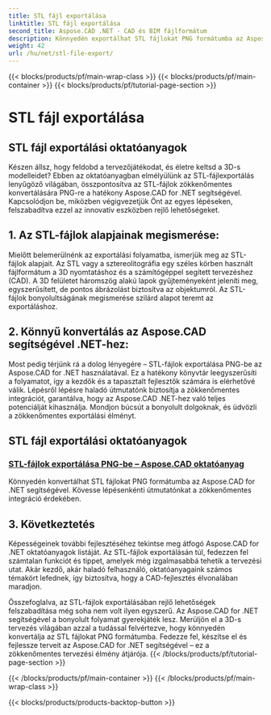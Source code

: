 ```yaml
---
title: STL fájl exportálása
linktitle: STL fájl exportálása
second_title: Aspose.CAD .NET - CAD és BIM fájlformátum
description: Könnyedén exportálhat STL fájlokat PNG formátumba az Aspose.CAD for .NET segítségével. Lépésről lépésre bemutatott útmutatónk biztosítja a zökkenőmentes integrációt. Tanuljon az Aspose.CAD For .NET oktatóanyagain keresztül.
weight: 42
url: /hu/net/stl-file-export/
---
```


{{< blocks/products/pf/main-wrap-class >}}
{{< blocks/products/pf/main-container >}}
{{< blocks/products/pf/tutorial-page-section >}}

# STL fájl exportálása


## STL fájl exportálási oktatóanyagok

Készen állsz, hogy feldobd a tervezőjátékodat, és életre keltsd a 3D-s modelleidet? Ebben az oktatóanyagban elmélyülünk az STL-fájlexportálás lenyűgöző világában, összpontosítva az STL-fájlok zökkenőmentes konvertálására PNG-re a hatékony Aspose.CAD for .NET segítségével. Kapcsolódjon be, miközben végigvezetjük Önt az egyes lépéseken, felszabadítva ezzel az innovatív eszközben rejlő lehetőségeket.

## 1. Az STL-fájlok alapjainak megismerése:

Mielőtt belemerülnénk az exportálási folyamatba, ismerjük meg az STL-fájlok alapjait. Az STL vagy a sztereolitográfia egy széles körben használt fájlformátum a 3D nyomtatáshoz és a számítógéppel segített tervezéshez (CAD). A 3D felületet háromszög alakú lapok gyűjteményeként jeleníti meg, egyszerűsített, de pontos ábrázolást biztosítva az objektumról. Az STL-fájlok bonyolultságának megismerése szilárd alapot teremt az exportáláshoz.

## 2. Könnyű konvertálás az Aspose.CAD segítségével .NET-hez:

Most pedig térjünk rá a dolog lényegére – STL-fájlok exportálása PNG-be az Aspose.CAD for .NET használatával. Ez a hatékony könyvtár leegyszerűsíti a folyamatot, így a kezdők és a tapasztalt fejlesztők számára is elérhetővé válik. Lépésről lépésre haladó útmutatónk biztosítja a zökkenőmentes integrációt, garantálva, hogy az Aspose.CAD .NET-hez való teljes potenciálját kihasználja. Mondjon búcsút a bonyolult dolgoknak, és üdvözli a zökkenőmentes exportálási élményt.

## STL fájl exportálási oktatóanyagok
### [STL-fájlok exportálása PNG-be – Aspose.CAD oktatóanyag](./exporting-stl-files-to-png/)
Könnyedén konvertálhat STL fájlokat PNG formátumba az Aspose.CAD for .NET segítségével. Kövesse lépésenkénti útmutatónkat a zökkenőmentes integráció érdekében.

## 3. Következtetés

Képességeinek további fejlesztéséhez tekintse meg átfogó Aspose.CAD for .NET oktatóanyagok listáját. Az STL-fájlok exportálásán túl, fedezzen fel számtalan funkciót és tippet, amelyek még izgalmasabbá tehetik a tervezési utat. Akár kezdő, akár haladó felhasználó, oktatóanyagaink számos témakört lefednek, így biztosítva, hogy a CAD-fejlesztés élvonalában maradjon.

Összefoglalva, az STL-fájlok exportálásában rejlő lehetőségek felszabadítása még soha nem volt ilyen egyszerű. Az Aspose.CAD for .NET segítségével a bonyolult folyamat gyerekjáték lesz. Merüljön el a 3D-s tervezés világában azzal a tudással felvértezve, hogy könnyedén konvertálja az STL fájlokat PNG formátumba. Fedezze fel, készítse el és fejlessze terveit az Aspose.CAD for .NET segítségével – ez a zökkenőmentes tervezési élmény átjárója.
{{< /blocks/products/pf/tutorial-page-section >}}

{{< /blocks/products/pf/main-container >}}
{{< /blocks/products/pf/main-wrap-class >}}

{{< blocks/products/products-backtop-button >}}
